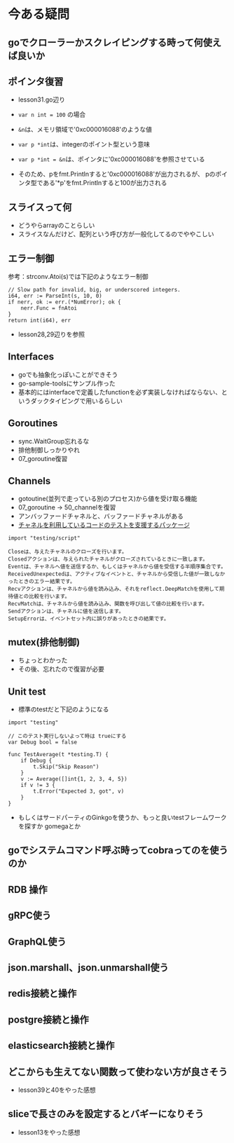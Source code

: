 # 今ある疑問

## goでクローラーかスクレイピングする時って何使えば良いか

## ポインタ復習

- lesson31.go辺り

- `var n int = 100` の場合
- `&n`は、メモリ領域で'0xc000016088'のような値
- `var p *int`は、integerのポイント型という意味
- `var p *int = &n`は、ポインタに'0xc000016088'を参照させている
- そのため、pをfmt.Printlnすると'0xc000016088'が出力されるが、
pのポインタ型である'*p'をfmt.Printlnすると100が出力される

## スライスって何

- どうやらarrayのことらしい
- スライスなんだけど、配列という呼び方が一般化してるのでややこしい

## エラー制御

参考：strconv.Atoi(s)では下記のようなエラー制御

```go=
// Slow path for invalid, big, or underscored integers.
i64, err := ParseInt(s, 10, 0)
if nerr, ok := err.(*NumError); ok {
    nerr.Func = fnAtoi
}
return int(i64), err
```

- lesson28,29辺りを参照

## Interfaces

- goでも抽象化っぽいことができそう
- go-sample-toolsにサンプル作った
- 基本的にはinterfaceで定義したfunctionを必ず実装しなければならない、というダックタイピングで用いるらしい

## Goroutines

- sync.WaitGroup忘れるな
- 排他制御しっかりやれ
- 07_goroutine復習

## Channels

- gotoutine(並列で走っている別のプロセス)から値を受け取る機能
- 07_goroutine -> 50_channelを復習
- アンバッファードチャネルと、バッファードチャネルがある
- [チャネルを利用しているコードのテストを支援するパッケージ](http://golang.jp/pkg/testing-script)

```text=
import "testing/script"

Closeは、与えたチャネルのクローズを行います。
Closedアクションは、与えられたチャネルがクローズされているときに一致します。
Eventは、チャネルへ値を送信するか、もしくはチャネルから値を受信する半順序集合です。
ReceivedUnexpectedは、アクティブなイベントと、チャネルから受信した値が一致しなかったときのエラー結果です。
Recvアクションは、チャネルから値を読み込み、それをreflect.DeepMatchを使用して期待値との比較を行います。
RecvMatchは、チャネルから値を読み込み、関数を呼び出して値の比較を行います。
Sendアクションは、チャネルに値を送信します。
SetupErrorは、イベントセット内に誤りがあったときの結果です。
```

## mutex(排他制御)

- ちょっとわかった
- その後、忘れたので復習が必要

## Unit test

- 標準のtestだと下記のようになる

```go=
import "testing"

// このテスト実行しないよって時は trueにする
var Debug bool = false

func TestAverage(t *testing.T) {
    if Debug {
        t.Skip("Skip Reason")
    }
    v := Average([]int{1, 2, 3, 4, 5})
    if v != 3 {
        t.Error("Expected 3, got", v)
    }
}
```

- もしくはサードパーティのGinkgoを使うか、もっと良いtestフレームワークを探すか gomegaとか

## goでシステムコマンド呼ぶ時ってcobraってのを使うのか

## RDB 操作

## gRPC使う

## GraphQL使う

## json.marshall、json.unmarshall使う

## redis接続と操作

## postgre接続と操作

## elasticsearch接続と操作

## どこからも生えてない関数って使わない方が良さそう

- lesson39と40をやった感想

## sliceで長さのみを設定するとバギーになりそう

- lesson13をやった感想

